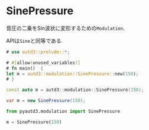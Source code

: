 # SinePressure

音圧の二乗をSin波状に変形するための`Modulation`.

APIは`Sine`と同等である.

```rust
# use autd3::prelude::*;

# #[allow(unused_variables)]
# fn main()  {
let m = autd3::modulation::SinePressure::new(150);
# }
```

```cpp
const auto m = autd3::modulation::SinePressure(150);
```

```cs
var m = new SinePressure(150);
```

```python
from pyautd3.modulation import SinePressure

m = SinePressure(150)
```


